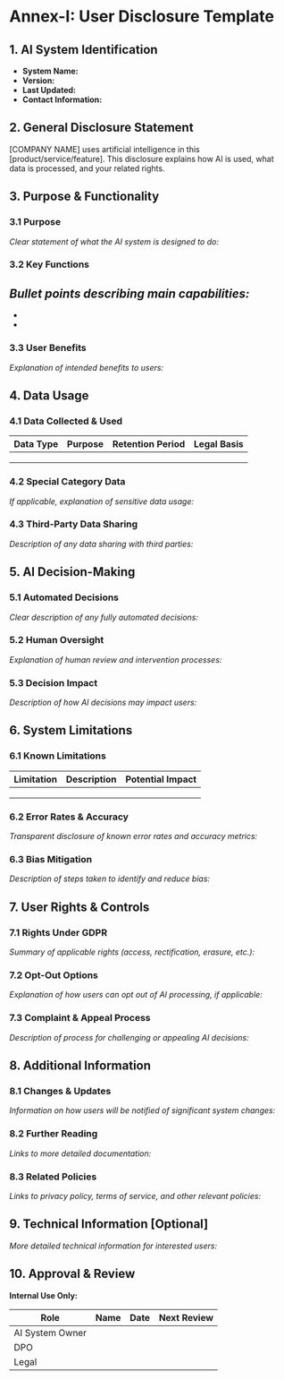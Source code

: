 # Annex-I: User Disclosure Template

## 1. AI System Identification
- **System Name:**  
- **Version:**  
- **Last Updated:**  
- **Contact Information:**  

## 2. General Disclosure Statement
[COMPANY NAME] uses artificial intelligence in this [product/service/feature]. This disclosure explains how AI is used, what data is processed, and your related rights.

## 3. Purpose & Functionality
### 3.1 Purpose
_Clear statement of what the AI system is designed to do:_

### 3.2 Key Functions
_Bullet points describing main capabilities:_
- 
- 
- 

### 3.3 User Benefits
_Explanation of intended benefits to users:_

## 4. Data Usage
### 4.1 Data Collected & Used
| Data Type | Purpose | Retention Period | Legal Basis |
|-----------|---------|-----------------|------------|
|  |  |  |  |
|  |  |  |  |
|  |  |  |  |

### 4.2 Special Category Data
_If applicable, explanation of sensitive data usage:_

### 4.3 Third-Party Data Sharing
_Description of any data sharing with third parties:_

## 5. AI Decision-Making
### 5.1 Automated Decisions
_Clear description of any fully automated decisions:_

### 5.2 Human Oversight
_Explanation of human review and intervention processes:_

### 5.3 Decision Impact
_Description of how AI decisions may impact users:_

## 6. System Limitations

### 6.1 Known Limitations
| Limitation | Description | Potential Impact |
|------------|-------------|-----------------|
|  |  |  |
|  |  |  |
|  |  |  |

### 6.2 Error Rates & Accuracy
_Transparent disclosure of known error rates and accuracy metrics:_

### 6.3 Bias Mitigation
_Description of steps taken to identify and reduce bias:_

## 7. User Rights & Controls
### 7.1 Rights Under GDPR
_Summary of applicable rights (access, rectification, erasure, etc.):_

### 7.2 Opt-Out Options
_Explanation of how users can opt out of AI processing, if applicable:_

### 7.3 Complaint & Appeal Process
_Description of process for challenging or appealing AI decisions:_

## 8. Additional Information
### 8.1 Changes & Updates
_Information on how users will be notified of significant system changes:_

### 8.2 Further Reading
_Links to more detailed documentation:_

### 8.3 Related Policies
_Links to privacy policy, terms of service, and other relevant policies:_

## 9. Technical Information [Optional]
_More detailed technical information for interested users:_

## 10. Approval & Review
**Internal Use Only:**

| Role | Name | Date | Next Review |
|------|------|------|------------|
| AI System Owner |  |  |  |
| DPO |  |  |  |
| Legal |  |  |  |
